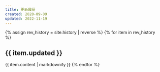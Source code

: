 ```yaml
---
title: 更新履歴
created: 2020-09-09
updated: 2022-11-19
---
```

{% assign rev_history = site.history | reverse %}
{% for item in rev_history %}
## <a name="{{ item.updated }}">{{ item.updated }}</a>
{{ item.content | markdownify }}
{% endfor %}
